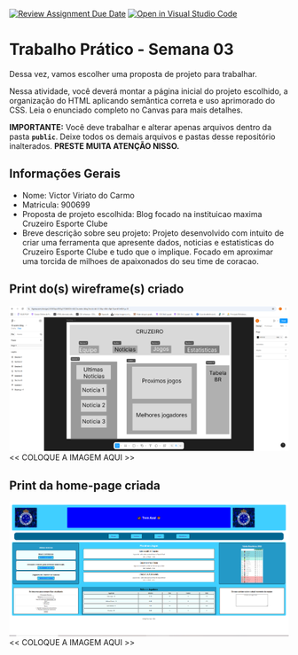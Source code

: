 [![Review Assignment Due Date](https://classroom.github.com/assets/deadline-readme-button-22041afd0340ce965d47ae6ef1cefeee28c7c493a6346c4f15d667ab976d596c.svg)](https://classroom.github.com/a/lzSD2mJw)
[![Open in Visual Studio Code](https://classroom.github.com/assets/open-in-vscode-2e0aaae1b6195c2367325f4f02e2d04e9abb55f0b24a779b69b11b9e10269abc.svg)](https://classroom.github.com/online_ide?assignment_repo_id=20169690&assignment_repo_type=AssignmentRepo)
# Trabalho Prático - Semana 03

Dessa vez, vamos escolher uma proposta de projeto para trabalhar.

Nessa atividade, você deverá montar a página inicial do projeto escolhido, a organização do HTML aplicando semântica correta e uso aprimorado do CSS. Leia o enunciado completo no Canvas para mais detalhes.

**IMPORTANTE:** Você deve trabalhar e alterar apenas arquivos dentro da pasta **`public`**. Deixe todos os demais arquivos e pastas desse repositório inalterados. **PRESTE MUITA ATENÇÃO NISSO.**

## Informações Gerais

- Nome: Victor Viriato do Carmo
- Matricula: 900699
- Proposta de projeto escolhida: Blog focado na instituicao maxima Cruzeiro Esporte Clube
- Breve descrição sobre seu projeto: Projeto desenvolvido com intuito de criar uma ferramenta que apresente dados, noticias e estatisticas do Cruzeiro Esporte Clube e tudo que o implique. Focado em aproximar uma torcida de milhoes de apaixonados do seu time de coracao.


## Print do(s) wireframe(s) criado
![alt text](image.png)
<<  COLOQUE A IMAGEM AQUI >>


## Print da home-page criada
![alt text](image-1.png)
<<  COLOQUE A IMAGEM AQUI >>
